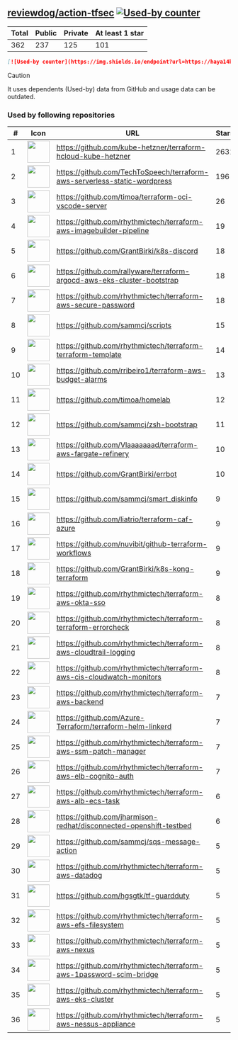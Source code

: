 





## [reviewdog/action-tfsec](https://github.com/reviewdog/action-tfsec) [![Used-by counter](https://img.shields.io/endpoint?url=https://haya14busa.github.io/github-used-by/data/reviewdog/action-tfsec/shieldsio.json)](https://github.com/haya14busa/github-used-by/tree/main/repo/reviewdog/action-tfsec)

| Total | Public | Private | At least 1 star
| ----- | ------ | ------- | ---------------
| 362 | 237 | 125 | 101 |

```md
[![Used-by counter](https://img.shields.io/endpoint?url=https://haya14busa.github.io/github-used-by/data/reviewdog/action-tfsec/shieldsio.json)](https://github.com/haya14busa/github-used-by/tree/main/repo/reviewdog/action-tfsec)
```

> [!CAUTION]
> It uses dependents (Used-by) data from GitHub and usage data can be outdated.

### Used by following repositories

| # | Icon | URL | Stars |
| -- | -- | -- | -- | 
|1|<img src="https://github.com/kube-hetzner.png" width=50 height=50>|https://github.com/kube-hetzner/terraform-hcloud-kube-hetzner|2631|
|2|<img src="https://github.com/TechToSpeech.png" width=50 height=50>|https://github.com/TechToSpeech/terraform-aws-serverless-static-wordpress|196|
|3|<img src="https://github.com/timoa.png" width=50 height=50>|https://github.com/timoa/terraform-oci-vscode-server|26|
|4|<img src="https://github.com/rhythmictech.png" width=50 height=50>|https://github.com/rhythmictech/terraform-aws-imagebuilder-pipeline|19|
|5|<img src="https://github.com/GrantBirki.png" width=50 height=50>|https://github.com/GrantBirki/k8s-discord|18|
|6|<img src="https://github.com/rallyware.png" width=50 height=50>|https://github.com/rallyware/terraform-argocd-aws-eks-cluster-bootstrap|18|
|7|<img src="https://github.com/rhythmictech.png" width=50 height=50>|https://github.com/rhythmictech/terraform-aws-secure-password|18|
|8|<img src="https://github.com/sammcj.png" width=50 height=50>|https://github.com/sammcj/scripts|15|
|9|<img src="https://github.com/rhythmictech.png" width=50 height=50>|https://github.com/rhythmictech/terraform-terraform-template|14|
|10|<img src="https://github.com/rribeiro1.png" width=50 height=50>|https://github.com/rribeiro1/terraform-aws-budget-alarms|13|
|11|<img src="https://github.com/timoa.png" width=50 height=50>|https://github.com/timoa/homelab|12|
|12|<img src="https://github.com/sammcj.png" width=50 height=50>|https://github.com/sammcj/zsh-bootstrap|11|
|13|<img src="https://github.com/Vlaaaaaaad.png" width=50 height=50>|https://github.com/Vlaaaaaaad/terraform-aws-fargate-refinery|10|
|14|<img src="https://github.com/GrantBirki.png" width=50 height=50>|https://github.com/GrantBirki/errbot|10|
|15|<img src="https://github.com/sammcj.png" width=50 height=50>|https://github.com/sammcj/smart_diskinfo|9|
|16|<img src="https://github.com/liatrio.png" width=50 height=50>|https://github.com/liatrio/terraform-caf-azure|9|
|17|<img src="https://github.com/nuvibit.png" width=50 height=50>|https://github.com/nuvibit/github-terraform-workflows|9|
|18|<img src="https://github.com/GrantBirki.png" width=50 height=50>|https://github.com/GrantBirki/k8s-kong-terraform|9|
|19|<img src="https://github.com/rhythmictech.png" width=50 height=50>|https://github.com/rhythmictech/terraform-aws-okta-sso|8|
|20|<img src="https://github.com/rhythmictech.png" width=50 height=50>|https://github.com/rhythmictech/terraform-terraform-errorcheck|8|
|21|<img src="https://github.com/rhythmictech.png" width=50 height=50>|https://github.com/rhythmictech/terraform-aws-cloudtrail-logging|8|
|22|<img src="https://github.com/rhythmictech.png" width=50 height=50>|https://github.com/rhythmictech/terraform-aws-cis-cloudwatch-monitors|8|
|23|<img src="https://github.com/rhythmictech.png" width=50 height=50>|https://github.com/rhythmictech/terraform-aws-backend|7|
|24|<img src="https://github.com/Azure-Terraform.png" width=50 height=50>|https://github.com/Azure-Terraform/terraform-helm-linkerd|7|
|25|<img src="https://github.com/rhythmictech.png" width=50 height=50>|https://github.com/rhythmictech/terraform-aws-ssm-patch-manager|7|
|26|<img src="https://github.com/rhythmictech.png" width=50 height=50>|https://github.com/rhythmictech/terraform-aws-elb-cognito-auth|7|
|27|<img src="https://github.com/rhythmictech.png" width=50 height=50>|https://github.com/rhythmictech/terraform-aws-alb-ecs-task|6|
|28|<img src="https://github.com/jharmison-redhat.png" width=50 height=50>|https://github.com/jharmison-redhat/disconnected-openshift-testbed|6|
|29|<img src="https://github.com/sammcj.png" width=50 height=50>|https://github.com/sammcj/sqs-message-action|5|
|30|<img src="https://github.com/rhythmictech.png" width=50 height=50>|https://github.com/rhythmictech/terraform-aws-datadog|5|
|31|<img src="https://github.com/hgsgtk.png" width=50 height=50>|https://github.com/hgsgtk/tf-guardduty|5|
|32|<img src="https://github.com/rhythmictech.png" width=50 height=50>|https://github.com/rhythmictech/terraform-aws-efs-filesystem|5|
|33|<img src="https://github.com/rhythmictech.png" width=50 height=50>|https://github.com/rhythmictech/terraform-aws-nexus|5|
|34|<img src="https://github.com/rhythmictech.png" width=50 height=50>|https://github.com/rhythmictech/terraform-aws-1password-scim-bridge|5|
|35|<img src="https://github.com/rhythmictech.png" width=50 height=50>|https://github.com/rhythmictech/terraform-aws-eks-cluster|5|
|36|<img src="https://github.com/rhythmictech.png" width=50 height=50>|https://github.com/rhythmictech/terraform-aws-nessus-appliance|5|
